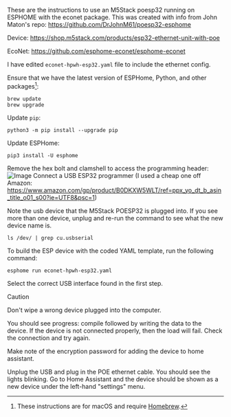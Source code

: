 These are the instructions to use an M5Stack poesp32 running on ESPHOME with the econet package.
This was created with info from John Maton's repo: https://github.com/DrJohnM61/poesp32-esphome

Device: <https://shop.m5stack.com/products/esp32-ethernet-unit-with-poe>

EcoNet: <https://github.com/esphome-econet/esphome-econet>

I have edited `econet-hpwh-esp32.yaml` file to include the ethernet config.

Ensure that we have the latest version of ESPHome, Python, and other packages[^1]:

```shell-session
brew update
brew upgrade
```

Update `pip`:

```shell-session
python3 -m pip install --upgrade pip
```

Update ESPHome:

```shell-session
pip3 install -U esphome
```

Remove the hex bolt and clamshell to access the programming header:
![Image](https://github.com/user-attachments/assets/a66f53d7-eb5f-42a7-a4cd-45d1f95bd624)
Connect a USB ESP32 programmer
(I used a cheap one off Amazon: <https://www.amazon.com/gp/product/B0DKXW5WLT/ref=ppx_yo_dt_b_asin_title_o01_s00?ie=UTF8&psc=1>)

Note the usb device that the M5Stack POESP32 is plugged into. If you see more than one device, unplug and re-run the command to see what the new device name is.

```shell-session
ls /dev/ | grep cu.usbserial
```

To build the ESP device with the coded YAML template, run the following command:

```shell-session
esphome run econet-hpwh-esp32.yaml
```

Select the correct USB interface found in the first step.

> [!CAUTION]
> Don't wipe a wrong device plugged into the computer.

You should see progress: compile followed by writing the data to the device. If the device is not connected properly, then the load will fail. Check the connection and try again.

Make note of the encryption password for adding the device to home assistant.

Unplug the USB and plug in the POE ethernet cable. You should see the lights blinking. Go to Home Assistant and the device should be shown as a new device under the left-hand "settings" menu.

[^1]: These instructions are for macOS and require [Homebrew](https://brew.sh/).

